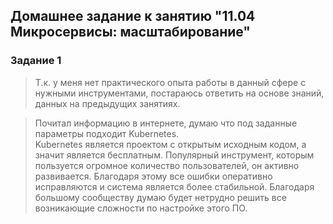 ## Домашнее задание к занятию "11.04 Микросервисы: масштабирование"

### Задание 1
> Т.к. у меня нет практического опыта работы в данный сфере с нужными инструментами, постараюсь ответить на основе знаний, данных на предыдущих
занятиях. 

> Почитал информацию в интернете, думаю что под заданные параметры подходит 
Kubernetes.  
Kubernetes является проектом с открытым исходным кодом, а значит является бесплатным. Популярный инструмент, которым пользуется огромное количество пользователей, он активно развивается. Благодаря этому 
все ошибки оперативно исправляются и система является более стабильной.
Благодаря большому сообществу думаю будет нетрудно решить все возникающие сложности по настройке этого ПО.
